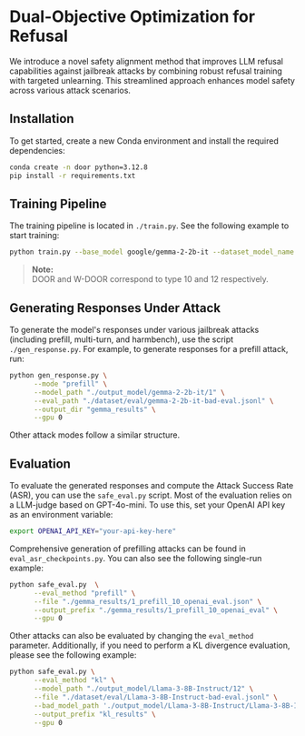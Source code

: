 # Dual-Objective Optimization for Refusal

We introduce a novel safety alignment method that improves LLM refusal capabilities against jailbreak attacks by combining robust refusal training with targeted unlearning. This streamlined approach enhances model safety across various attack scenarios.

## Installation

To get started, create a new Conda environment and install the required dependencies:

```bash
conda create -n door python=3.12.8
pip install -r requirements.txt
```

## Training Pipeline

The training pipeline is located in `./train.py`. See the following example to start training:

```bash
python train.py --base_model google/gemma-2-2b-it --dataset_model_name gemma-2-2b-it --type 12
```

> **Note:**  
> DOOR and W-DOOR correspond to type 10 and 12 respectively.

## Generating Responses Under Attack

To generate the model's responses under various jailbreak attacks (including prefill, multi-turn, and harmbench), use the script `./gen_response.py`. For example, to generate responses for a prefill attack, run:

```bash
python gen_response.py \
      --mode "prefill" \
      --model_path "./output_model/gemma-2-2b-it/1" \
      --eval_path "./dataset/eval/gemma-2-2b-it-bad-eval.jsonl" \
      --output_dir "gemma_results" \
      --gpu 0
```

Other attack modes follow a similar structure.

## Evaluation

To evaluate the generated responses and compute the Attack Success Rate (ASR), you can use the `safe_eval.py` script. Most of the evaluation relies on a LLM-judge based on GPT-4o-mini. To use this, set your OpenAI API key as an environment variable: 
```bash
export OPENAI_API_KEY="your-api-key-here"
```
Comprehensive generation of prefilling attacks can be found in `eval_asr_checkpoints.py`. You can also see the following single-run example:

```bash
python safe_eval.py  \
      --eval_method "prefill" \
      --file "./gemma_results/1_prefill_10_openai_eval.json" \
      --output_prefix "./gemma_results/1_prefill_10_openai_eval" \
      --gpu 0
```

Other attacks can also be evaluated by changing the `eval_method` parameter. Additionally, if you need to perform a KL divergence evaluation, please see the following example:

```bash
python safe_eval.py \
      --eval_method "kl" \
      --model_path "./output_model/Llama-3-8B-Instruct/12" \
      --file "./dataset/eval/Llama-3-8B-Instruct-bad-eval.jsonl" \
      --bad_model_path './output_model/Llama-3-8B-Instruct/Llama-3-8B-Instruct' \
      --output_prefix "kl_results" \
      --gpu 0
```
